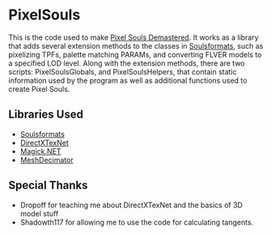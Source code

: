 # PixelSouls

This is the code used to make [Pixel Souls Demastered](https://www.nexusmods.com/darksoulsremastered/mods/647). It works as a library that adds several extension methods to the classes in [Soulsformats](https://github.com/JKAnderson/SoulsFormats), such as pixelizing TPFs, palette matching PARAMs, and converting FLVER models to a specified LOD level. Along with the extension methods, there are two scripts: PixelSoulsGlobals, and PixelSoulsHelpers, that contain static information used by the program as well as additional functions used to create Pixel Souls.


## Libraries Used
* [Soulsformats](https://github.com/JKAnderson/SoulsFormats)
* [DirectXTexNet](https://github.com/deng0/DirectXTexNet)
* [Magick.NET](https://github.com/dlemstra/Magick.NET)
* [MeshDecimator](https://github.com/Whinarn/MeshDecimator)

## Special Thanks
* Dropoff for teaching me about DirectXTexNet and the basics of 3D model stuff
* Shadowth117 for allowing me to use the code for calculating tangents.
